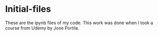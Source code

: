 # Initial-files
These are the ipynb files of my code. This work was done when I took a course from Udemy by Jose Portila.
